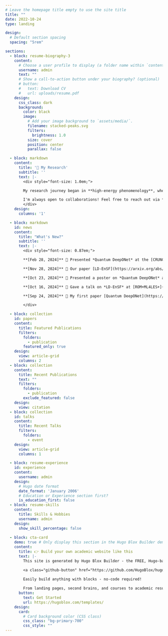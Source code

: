 ```yaml
---
# Leave the homepage title empty to use the site title
title: ""
date: 2022-10-24
type: landing

design:
  # Default section spacing
  spacing: "5rem"

sections:
  - block: resume-biography-3
    content:
      # Choose a user profile to display (a folder name within `content/authors/`)
      username: admin
      text: ""
      # Show a call-to-action button under your biography? (optional)
      # button:
      #   text: Download CV
      #   url: uploads/resume.pdf
    design:
      css_class: dark
      background:
        color: black
        image:
          # Add your image background to `assets/media/`.
          filename: stacked-peaks.svg
          filters:
            brightness: 1.0
          size: cover
          position: center
          parallax: false

  - block: markdown
    content:
      title: '🔬 My Research'
      subtitle: ''
      text: |-
        <div style="font-size: 1.0em;">

        My research journey began in **high-energy phenomenology**, where I explored fundamental physics and learned so much about the smallest scales of the universe. Over time, my interests expanded to the interplay between **physics and AI**, including the theoretical foundations of deep learning and quantum machine learning. Currently, I am particularly fascinated by the intersection of **generative AI and PDEs**, exploring how these techniques can enhance scientific computing and discovery. 

        I'm always open to collaborations! Feel free to reach out via **email** (p.xiao@yale.edu) or **WeChat** (luuuuuhan777) 😃 
        </div>
    design:
      columns: '1'

  - block: markdown
    id: news
    content:
      title: "What's New?"
      subtitle: ''
      text: |-
        <div style="font-size: 0.87em;">

        **[Feb 28, 2024]** 🎤 Presented *Quantum DeepONet* at the [CRUNCH Seminar](https://www.youtube.com/watch?v=54orRsJuFrU&t=67s).  

        **[Nov 28, 2024]** 📄 Our paper [LD-EnSF](https://arxiv.org/abs/2411.19305) is now on arXiv!  

        **[Oct 23, 2024]** 🎤 Presented a poster on *Quantum DeepONet* at [SIAM MDS](https://www.siam.org/conferences-events/siam-conferences/mds24/) in Atlanta.  

        **[Oct 16, 2024]** 🎤 Gave a talk on *LD-EnSF* at [ROM+ML4LES+](https://math.emory.edu/site/romml4les/) at Emory.  

        **[Sep 24, 2024]** 📄 My first paper [Quantum DeepONet](https://arxiv.org/abs/2409.15683) is now on arXiv!  

        </div>

  - block: collection
    id: papers
    content:
      title: Featured Publications
      filters:
        folders:
          - publication
        featured_only: true
    design:
      view: article-grid
      columns: 2
  - block: collection
    content:
      title: Recent Publications
      text: ""
      filters:
        folders:
          - publication
        exclude_featured: false
    design:
      view: citation
  - block: collection
    id: talks
    content:
      title: Recent Talks
      filters:
        folders:
          - event
    design:
      view: article-grid
      columns: 1

  - block: resume-experience
    id: experience
    content:
      username: admin
    design:
      # Hugo date format
      date_format: 'January 2006'
      # Education or Experience section first?
      is_education_first: false
  - block: resume-skills
    content:
      title: Skills & Hobbies
      username: admin
    design:
      show_skill_percentage: false
 
  - block: cta-card
    demo: true # Only display this section in the Hugo Blox Builder demo site
    content:
      title: 👉 Build your own academic website like this
      text: |-
        This site is generated by Hugo Blox Builder - the FREE, Hugo-based open source website builder trusted by 250,000+ academics like you.

        <a class="github-button" href="https://github.com/HugoBlox/hugo-blox-builder" data-color-scheme="no-preference: light; light: light; dark: dark;" data-icon="octicon-star" data-size="large" data-show-count="true" aria-label="Star HugoBlox/hugo-blox-builder on GitHub">Star</a>

        Easily build anything with blocks - no-code required!
        
        From landing pages, second brains, and courses to academic resumés, conferences, and tech blogs.
      button:
        text: Get Started
        url: https://hugoblox.com/templates/
    design:
      card:
        # Card background color (CSS class)
        css_class: "bg-primary-700"
        css_style: ""
---
```

